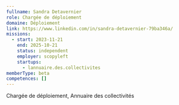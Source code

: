 ```yaml
---
fullname: Sandra Detavernier
role: Chargée de déploiement
domaine: Déploiement
link: https://www.linkedin.com/in/sandra-detavernier-79ba346a/
missions:
  - start: 2023-11-21
    end: 2025-10-21
    status: independent
    employer: scopyleft
    startups:
      - lannuaire.des.collectivites
memberType: beta
competences: []
---
```

Chargée de déploiement, Annuaire des collectivités